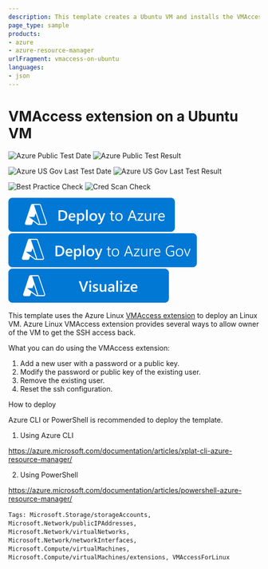 ```yaml
---
description: This template creates a Ubuntu VM and installs the VMAccess extension
page_type: sample
products:
- azure
- azure-resource-manager
urlFragment: vmaccess-on-ubuntu
languages:
- json
---
```

# VMAccess extension on a Ubuntu VM

![Azure Public Test Date](https://azurequickstartsservice.blob.core.windows.net/badges/demos/vmaccess-on-ubuntu/PublicLastTestDate.svg)
![Azure Public Test Result](https://azurequickstartsservice.blob.core.windows.net/badges/demos/vmaccess-on-ubuntu/PublicDeployment.svg)

![Azure US Gov Last Test Date](https://azurequickstartsservice.blob.core.windows.net/badges/demos/vmaccess-on-ubuntu/FairfaxLastTestDate.svg)
![Azure US Gov Last Test Result](https://azurequickstartsservice.blob.core.windows.net/badges/demos/vmaccess-on-ubuntu/FairfaxDeployment.svg)

![Best Practice Check](https://azurequickstartsservice.blob.core.windows.net/badges/demos/vmaccess-on-ubuntu/BestPracticeResult.svg)
![Cred Scan Check](https://azurequickstartsservice.blob.core.windows.net/badges/demos/vmaccess-on-ubuntu/CredScanResult.svg)

[![Deploy To Azure](https://raw.githubusercontent.com/Azure/azure-quickstart-templates/master/1-CONTRIBUTION-GUIDE/images/deploytoazure.svg?sanitize=true)](https://portal.azure.com/#create/Microsoft.Template/uri/https%3A%2F%2Fraw.githubusercontent.com%2FAzure%2Fazure-quickstart-templates%2Fmaster%2Fdemos%2Fvmaccess-on-ubuntu%2Fazuredeploy.json)
[![Deploy To Azure US Gov](https://raw.githubusercontent.com/Azure/azure-quickstart-templates/master/1-CONTRIBUTION-GUIDE/images/deploytoazuregov.svg?sanitize=true)](https://portal.azure.us/#create/Microsoft.Template/uri/https%3A%2F%2Fraw.githubusercontent.com%2FAzure%2Fazure-quickstart-templates%2Fmaster%2Fdemos%2Fvmaccess-on-ubuntu%2Fazuredeploy.json)
[![Visualize](https://raw.githubusercontent.com/Azure/azure-quickstart-templates/master/1-CONTRIBUTION-GUIDE/images/visualizebutton.svg?sanitize=true)](http://armviz.io/#/?load=https%3A%2F%2Fraw.githubusercontent.com%2FAzure%2Fazure-quickstart-templates%2Fmaster%2Fdemos%2Fvmaccess-on-ubuntu%2Fazuredeploy.json)

This template uses the Azure Linux [VMAccess extension](https://github.com/Azure/azure-linux-extensions/tree/master/VMAccess) to deploy an Linux VM. Azure Linux VMAccess extension provides several ways to allow owner of the VM to get the SSH access back.

What you can do using the VMAccess extension:

1. Add a new user with a password or a public key.
2. Modify the password or public key of the existing user.
3. Remove the existing user.
4. Reset the ssh configuration.

How to deploy

Azure CLI or PowerShell is recommended to deploy the template.

1. Using Azure CLI

  https://azure.microsoft.com/documentation/articles/xplat-cli-azure-resource-manager/

2. Using PowerShell

  https://azure.microsoft.com/documentation/articles/powershell-azure-resource-manager/

`Tags: Microsoft.Storage/storageAccounts, Microsoft.Network/publicIPAddresses, Microsoft.Network/virtualNetworks, Microsoft.Network/networkInterfaces, Microsoft.Compute/virtualMachines, Microsoft.Compute/virtualMachines/extensions, VMAccessForLinux`
